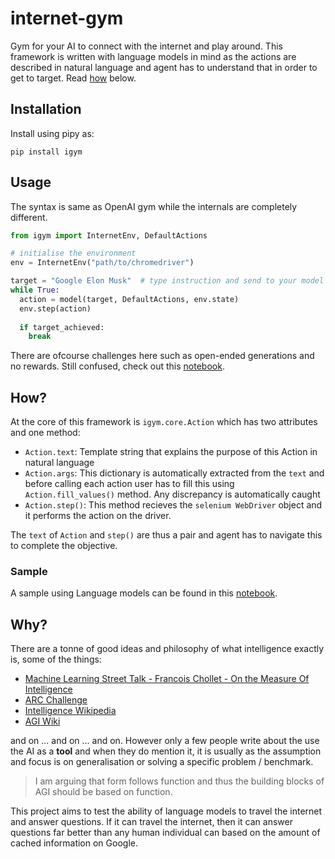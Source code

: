 # internet-gym

Gym for your AI to connect with the internet and play around. This framework is written with language models in mind as the actions are described in natural language and agent has to understand that in order to get to target. Read [how](#how) below.

## Installation

Install using pipy as:
```
pip install igym
```

## Usage

The syntax is same as OpenAI gym while the internals are completely different.
```python
from igym import InternetEnv, DefaultActions

# initialise the environment
env = InternetEnv("path/to/chromedriver")

target = "Google Elon Musk"  # type instruction and send to your model
while True:
  action = model(target, DefaultActions, env.state)
  env.step(action)
  
  if target_achieved:
    break
```

There are ofcourse challenges here such as open-ended generations and no rewards. Still confused, check out this [notebook](./notebooks/Task%20#1.ipynb).

## How?

At the core of this framework is `igym.core.Action` which has two attributes and one method:
* `Action.text`: Template string that explains the purpose of this Action in natural language
* `Action.args`: This dictionary is automatically extracted from the `text` and before calling each action user has to fill this using `Action.fill_values()` method. Any discrepancy is automatically caught
* `Action.step()`: This method recieves the `selenium WebDriver` object and it performs the action on the driver.

The `text` of `Action` and `step()` are thus a pair and agent has to navigate this to complete the objective.

### Sample

A sample using Language models can be found in this [notebook](./notebooks/Task%20#1%20with%20GPT2.ipynb).

## Why?

There are a tonne of good ideas and philosophy of what intelligence exactly is, some of the things:
* [Machine Learning Street Talk - Francois Chollet - On the Measure Of Intelligence](https://www.youtube.com/watch?v=mEVnu-KZjq4)
* [ARC Challenge](https://arxiv.org/pdf/1911.01547.pdf)
* [Intelligence Wikipedia](https://en.wikipedia.org/wiki/Intelligence)
* [AGI Wiki](https://en.wikipedia.org/wiki/Artificial_general_intelligence)

and on ... and on ... and on. However only a few people write about the use the AI as a **tool** and when they do mention it, it is usually as the assumption and focus is on generalisation or solving a specific problem / benchmark.

> I am arguing that form follows function and thus the building blocks of AGI should be based on function.

This project aims to test the ability of language models to travel the internet and answer questions. If it can travel the internet, then it can answer questions far better than any human individual can based on the amount of cached information on Google.

<!-- ### Benchmarking

Since there are no datasets available for this, obvio., we can check what siri does. Attached is the screenshot from Siri:

<img src="./assets/wiki_elon_siri.png" height=400px>

Note that the reason it gives such a beautiful response is because it is calling an API that does things. -->
